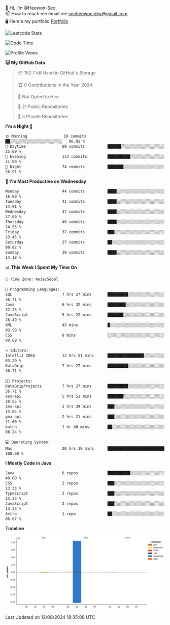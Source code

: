 👋 Hi, I’m @Heewon-Seo.  
📫 How to reach me email me seoheewon.dev@gmail.com   
🖥 Here's my portfolio [Portfolio](https://haileynotes.notion.site/HEEWON-SEO-f98fe97412ee4a6a94fd24fe6832f84c)

![Leetcode Stats](https://leetcode.card.workers.dev/?username=Heewon-Seo)

 <!--START_SECTION:waka-->
![Code Time](http://img.shields.io/badge/Code%20Time-1%2C411%20hrs%2028%20mins-blue)

![Profile Views](http://img.shields.io/badge/Profile%20Views-0-blue)

**🐱 My GitHub Data** 

> 📦 152.7 kB Used in GitHub's Storage 
 > 
> 🏆 0 Contributions in the Year 2024
 > 
> 🚫 Not Opted to Hire
 > 
> 📜 21 Public Repositories 
 > 
> 🔑 3 Private Repositories 
 > 
**I'm a Night 🦉** 

```text
🌞 Morning                19 commits          ██░░░░░░░░░░░░░░░░░░░░░░░   06.91 % 
🌆 Daytime                69 commits          ██████░░░░░░░░░░░░░░░░░░░   25.09 % 
🌃 Evening                113 commits         ██████████░░░░░░░░░░░░░░░   41.09 % 
🌙 Night                  74 commits          ███████░░░░░░░░░░░░░░░░░░   26.91 % 
```
📅 **I'm Most Productive on Wednesday** 

```text
Monday                   44 commits          ████░░░░░░░░░░░░░░░░░░░░░   16.00 % 
Tuesday                  41 commits          ████░░░░░░░░░░░░░░░░░░░░░   14.91 % 
Wednesday                47 commits          ████░░░░░░░░░░░░░░░░░░░░░   17.09 % 
Thursday                 40 commits          ████░░░░░░░░░░░░░░░░░░░░░   14.55 % 
Friday                   37 commits          ███░░░░░░░░░░░░░░░░░░░░░░   13.45 % 
Saturday                 27 commits          ██░░░░░░░░░░░░░░░░░░░░░░░   09.82 % 
Sunday                   39 commits          ████░░░░░░░░░░░░░░░░░░░░░   14.18 % 
```


📊 **This Week I Spent My Time On** 

```text
🕑︎ Time Zone: Asia/Seoul

💬 Programming Languages: 
SQL                      7 hrs 27 mins       █████████░░░░░░░░░░░░░░░░   36.71 % 
Java                     6 hrs 32 mins       ████████░░░░░░░░░░░░░░░░░   32.23 % 
JavaScript               5 hrs 22 mins       ███████░░░░░░░░░░░░░░░░░░   26.49 % 
XML                      43 mins             █░░░░░░░░░░░░░░░░░░░░░░░░   03.58 % 
CSS                      8 mins              ░░░░░░░░░░░░░░░░░░░░░░░░░   00.69 % 

🔥 Editors: 
IntelliJ IDEA            12 hrs 51 mins      ████████████████░░░░░░░░░   63.29 % 
DataGrip                 7 hrs 27 mins       █████████░░░░░░░░░░░░░░░░   36.71 % 

🐱‍💻 Projects: 
DataGripProjects         7 hrs 27 mins       █████████░░░░░░░░░░░░░░░░   36.71 % 
oss-api                  5 hrs 51 mins       ███████░░░░░░░░░░░░░░░░░░   28.85 % 
ims-api                  2 hrs 39 mins       ███░░░░░░░░░░░░░░░░░░░░░░   13.04 % 
gma-api                  2 hrs 21 mins       ███░░░░░░░░░░░░░░░░░░░░░░   11.60 % 
batch                    1 hr 40 mins        ██░░░░░░░░░░░░░░░░░░░░░░░   08.24 % 

💻 Operating System: 
Mac                      20 hrs 19 mins      █████████████████████████   100.00 % 
```

**I Mostly Code in Java** 

```text
Java                     6 repos             ██████████░░░░░░░░░░░░░░░   40.00 % 
CSS                      2 repos             ███░░░░░░░░░░░░░░░░░░░░░░   13.33 % 
TypeScript               2 repos             ███░░░░░░░░░░░░░░░░░░░░░░   13.33 % 
JavaScript               2 repos             ███░░░░░░░░░░░░░░░░░░░░░░   13.33 % 
Astro                    1 repo              ██░░░░░░░░░░░░░░░░░░░░░░░   06.67 % 
```



**Timeline**

![Lines of Code chart](https://raw.githubusercontent.com/Heewon-Seo/Heewon-Seo/main/assets/bar_graph.png)


 Last Updated on 12/08/2024 18:35:08 UTC
<!--END_SECTION:waka-->

